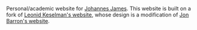 Personal/academic website for [Johannes James](https://johannesjames.wtf/). 
This website is built on a fork of [Leonid Keselman's website](https://leonidk.com/), 
whose design is a modification of [Jon Barron's website](https://jonbarron.info/).

